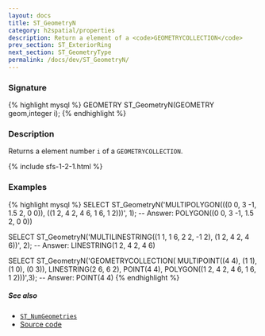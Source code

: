```yaml
---
layout: docs
title: ST_GeometryN
category: h2spatial/properties
description: Return a element of a <code>GEOMETRYCOLLECTION</code>
prev_section: ST_ExteriorRing
next_section: ST_GeometryType
permalink: /docs/dev/ST_GeometryN/
---
```


### Signature

{% highlight mysql %}
GEOMETRY ST_GeometryN(GEOMETRY geom,integer i);
{% endhighlight %}

### Description

Returns a element number `i` of a `GEOMETRYCOLLECTION`.

{% include sfs-1-2-1.html %}

### Examples

{% highlight mysql %}
SELECT ST_GeometryN('MULTIPOLYGON(((0 0, 3 -1, 1.5 2, 0 0)), 
                     ((1 2, 4 2, 4 6, 1 6, 1 2)))', 1);
-- Answer: POLYGON((0 0, 3 -1, 1.5 2, 0 0))

SELECT ST_GeometryN('MULTILINESTRING((1 1, 1 6, 2 2, -1 2),
                     (1 2, 4 2, 4 6))', 2);
-- Answer: LINESTRING(1 2, 4 2, 4 6)

SELECT ST_GeometryN('GEOMETRYCOLLECTION(
                     MULTIPOINT((4 4), (1 1), (1 0), (0 3)), 
                     LINESTRING(2 6, 6 2), POINT(4 4), 
                     POLYGON((1 2, 4 2, 4 6, 1 6, 1 2)))',3);
-- Answer: POINT(4 4)
{% endhighlight %}

##### See also

* [`ST_NumGeometries`](../ST_NumGeometries)
* <a href="https://github.com/irstv/H2GIS/blob/master/h2spatial/src/main/java/org/h2gis/h2spatial/internal/function/spatial/properties/ST_GeometryN.java" target="_blank">Source code</a>
